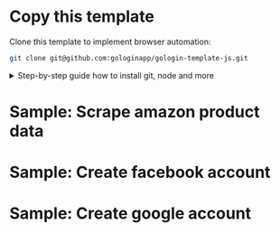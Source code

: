 # Copy this template

Clone this template to implement browser automation:

```sh
git clone git@github.com:gologinapp/gologin-template-js.git
```

<details>
<summary>Step-by-step guide how to install git, node and more</summary>

(/examples/)[https://github.com/gologin-docs/gologin-template-js/tree/main/examples]
contains example to help you get started. 


</details>

Sample: Scrape amazon product data
====


Sample: Create facebook account
====


Sample: Create google account
====




